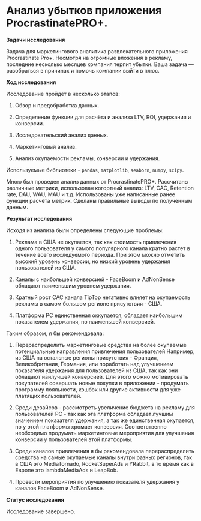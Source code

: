 # Анализ убытков приложения ProcrastinatePRO+. 

**Задачи исследования** 

Задача для маркетингового аналитика развлекательного приложения Procrastinate Pro+. Несмотря на огромные вложения в рекламу, последние несколько месяцев компания терпит убытки. Ваша задача — разобраться в причинах и помочь компании выйти в плюс.

**Ход исследования**

Исследование пройдёт в несколько этапов:

1) Обзор и предобработка данных.

2) Определение функции для расчёта и анализа LTV, ROI, удержания и конверсии.

3) Исследовательский анализ данных.

4) Маркетинговый анализ.

5) Анализ окупаемости рекламы, конверсии и удержания.

Используемые библиотеки - `pandas`, `matplotlib`, `seaborn`, `numpy`, `scipy`.

Мною был проведен анализ данных от ProcrastinatePRO+. Рассчитаны различные метрики, использован когортный анализ: LTV, CAC, Retention rate, DAU, WAU, MAU и т.д. Использованы уже написанные ранее функции расчёта метрик. Сделаны правильные выводы по полученным данным.

**Результат исследования**

Исходя из анализа были определены следующие проблемы:

1) Реклама в США не окупается, так как стоимость привлечения одного пользователя у самого популярного канала кратно растет в течение всего исследуемого периода. При этом можно отметить высокий уровень конверсии, но низкий уровень удержания пользователей из США.

2) Каналы с наибольшей конверсией - FaceBoom и AdNonSense обладают наименьшим уровнем удержания. 

3) Кратный рост САС канала TipTop негативно влияет на окупаемость рекламы в самом большом регионе присутствия - США.

4) Платформа PC единственная оккупается, обладает наибольшим показателем удержания, но наименьшей конверсией.

Таким образом, я бы рекомендовала:

1) Перераспределить маркетинговые средства на более окупаемые потенциальные направления привлечения пользователей Например, из США на остальные регионы присутствия - Франция, Великобритания, Германия, или поработать над улучшением показателя удержания для пользователей из США, так как они обладают наилучшей конверсией. Для этого можно мотивировать покупателей совершать новые покупки в приложении - продумать программу лояльности, кэшбэк или другие активности для уже платящих пользователей. 

2) Среди девайсов - рассмотреть увеличение бюджета на рекламу для пользователей PC - так как эта платформа обладает лучшим значением показателя удержания, а так же единственная окупается, но у этой платформы хромает конверсия. Соответственно необходимо продумать маркетинговые мероприятия для улучшения конверсии у пользователей этой платформы. 

3) Среди каналов привлечения я бы рекомендовала перераспределить средства на самые окупаемые каналы внутри разных регионов, так в США это MediaTornado, RocketSuperAds и YRabbit, в то время как в Европе это lambdaMediaAds и LeapBob. 

4) Провести мероприятия по улучшению показателя удержания у каналов FaceBoom и AdNonSense.

**Статус исследования**

Исследование завершено.
